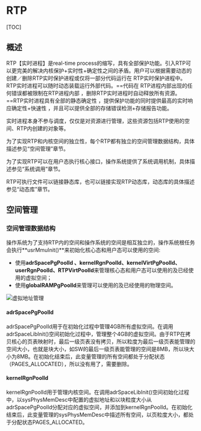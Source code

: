 # RTP

[TOC]

## 概述

RTP【实时进程】是real-time process的缩写，具有全部保护功能。引入RTP可以更完美的解决内核保护+实时性+确定性之间的矛盾。用户可以根据需要动态的创建／删除RTP实时保护进程或仅将一部分代码运行在 RTP实时保护进程中。RTP实时进程可以随时动态装载运行外部代码。==代码在 RTP进程内部出现的任何错误都被限制在RTP进程内部 ，删除RTP实时进程时自动释放所有资源。==RTP实时进程具有全部的静态确定性 ，提供保护功能的同时提供最高的实时响应确定性+快速性 ，并且可以提供全部的存储错误检测+存储报告功能。

实时进程本身不参与调度，仅仅是对资源进行管理，这些资源包括RTP使用的空间、RTP内创建的对象等。

为了实现RTP和内核空间的独立性，每个RTP都有独立的空间管理数据结构，具体描述参见“空间管理”章节。

为了实现RTP可以在用户态执行核心接口，操作系统提供了系统调用机制，具体描述参见“系统调用”章节。

RTP可执行文件可以链接静态库，也可以链接实现RTP动态库，动态库的具体描述参见“动态库”章节。

## 空间管理

###  空间管理数据结构

操作系统为了支持RTP内的空间和操作系统的空间是相互独立的，操作系统根任务会执行**usrMmuInit()**来初始化核心态和用户态可以使用的空间:

- 使用**adrSpacePgPoolId 、kernelRgnPoolId、kernelVirtPgPoolId、userRgnPoolId、RTPVirtPoolId**来管理核心态和用户态可以使用的及已经使用的虚拟空间；
- 使用**globalRAMPgPoolId**来管理可以使用的及已经使用的物理空间。

![虚拟地址管理](F:\gitHub\zaji\rtp\pic\虚拟地址管理.gif)



#### adrSpacePgPoolld

adrSpacePgPoolId用于在初始化过程中管理4GB所有虚拟空间。在调用adrSpaceLibInit()空间初始化过程中，管理整个4GB的虚拟空间。由于RTP在拷贝核心的页表映射时，最后一级页表没有拷贝，所以粒度为最后一级页表能管理的空间大小，也就是块大小，如SW的最后一级页表能管理的空间是8MB，所以块大小为8MB。在初始化结束后，此变量管理的所有空间都处于分配状态（PAGES_ALLOCATED），所以没有用了，需要删除。

#### kernelRgnPoolld

kernelRgnPoolId用于管理内核空间。在调用adrSpaceLibInit()空间初始化过程中，以sysPhysMemDesc中配置的虚拟地址和以块粒度大小从adrSpacePgPoolId分配对应的虚拟空间，并添加到kernelRgnPoolId。在初始化结束后，此变量管理的sysPhysMemDesc中描述所有空间，以页粒度大小，都处于分配状态PAGES_ALLOCATED。
